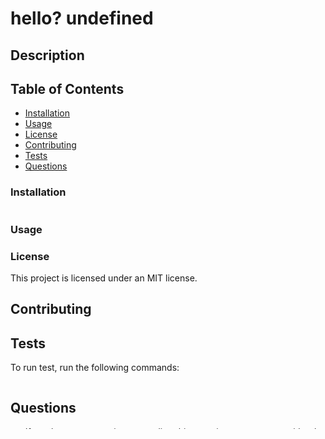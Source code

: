 # hello? undefined

  ## Description 
  
  
  
  ## Table of Contents
  
  * [Installation](#installation)
  * [Usage](#usage)
  * [License](#license)
  * [Contributing](#contributing)
  * [Tests](#tests)
  * [Questions](#questions)
  
  ### Installation
  
  ```
  
  ```
  
  ### Usage
  
  
  
  ### License 
  
   This project is licensed under an MIT license.
  
  ## Contributing 
  
  
  
  ## Tests
  
  To run test, run the following commands:
  
  ```
  
  ```
  
  ## Questions
  
  * If you have any questions regarding this repository, contact me either by email at **Samyaf020@gmail.com**, or you can find more of my work within my github account attached here [Samya129](https://github.com/Samya129). Here, you can open an issue if needed.
   
  